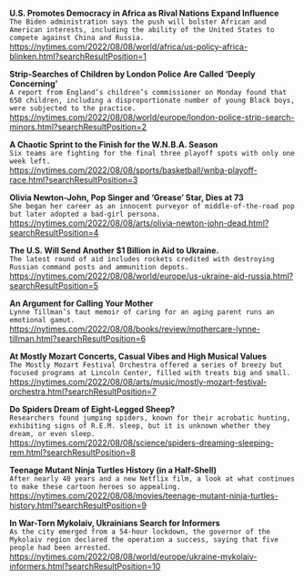 **U.S. Promotes Democracy in Africa as Rival Nations Expand Influence**\
`The Biden administration says the push will bolster African and American interests, including the ability of the United States to compete against China and Russia.`\
https://nytimes.com/2022/08/08/world/africa/us-policy-africa-blinken.html?searchResultPosition=1

**Strip-Searches of Children by London Police Are Called ‘Deeply Concerning’**\
`A report from England’s children’s commissioner on Monday found that 650 children, including a disproportionate number of young Black boys, were subjected to the practice.`\
https://nytimes.com/2022/08/08/world/europe/london-police-strip-search-minors.html?searchResultPosition=2

**A Chaotic Sprint to the Finish for the W.N.B.A. Season**\
`Six teams are fighting for the final three playoff spots with only one week left.`\
https://nytimes.com/2022/08/08/sports/basketball/wnba-playoff-race.html?searchResultPosition=3

**Olivia Newton-John, Pop Singer and ‘Grease’ Star, Dies at 73**\
`She began her career as an innocent purveyor of middle-of-the-road pop but later adopted a bad-girl persona.`\
https://nytimes.com/2022/08/08/arts/olivia-newton-john-dead.html?searchResultPosition=4

**The U.S. Will Send Another $1 Billion in Aid to Ukraine.**\
`The latest round of aid includes rockets credited with destroying Russian command posts and ammunition depots.`\
https://nytimes.com/2022/08/08/world/europe/us-ukraine-aid-russia.html?searchResultPosition=5

**An Argument for Calling Your Mother**\
`Lynne Tillman’s taut memoir of caring for an aging parent runs an emotional gamut.`\
https://nytimes.com/2022/08/08/books/review/mothercare-lynne-tillman.html?searchResultPosition=6

**At Mostly Mozart Concerts, Casual Vibes and High Musical Values**\
`The Mostly Mozart Festival Orchestra offered a series of breezy but focused programs at Lincoln Center, filled with treats big and small.`\
https://nytimes.com/2022/08/08/arts/music/mostly-mozart-festival-orchestra.html?searchResultPosition=7

**Do Spiders Dream of Eight-Legged Sheep?**\
`Researchers found jumping spiders, known for their acrobatic hunting, exhibiting signs of R.E.M. sleep, but it is unknown whether they dream, or even sleep.`\
https://nytimes.com/2022/08/08/science/spiders-dreaming-sleeping-rem.html?searchResultPosition=8

**Teenage Mutant Ninja Turtles History (in a Half-Shell)**\
`After nearly 40 years and a new Netflix film, a look at what continues to make these cartoon heroes so appealing.`\
https://nytimes.com/2022/08/08/movies/teenage-mutant-ninja-turtles-history.html?searchResultPosition=9

**In War-Torn Mykolaiv, Ukrainians Search for Informers**\
`As the city emerged from a 54-hour lockdown, the governor of the Mykolaiv region declared the operation a success, saying that five people had been arrested.`\
https://nytimes.com/2022/08/08/world/europe/ukraine-mykolaiv-informers.html?searchResultPosition=10

